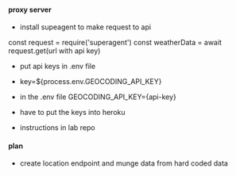 #### proxy server
* install supeagent to make request to api

const request = require('superagent')
const weatherData = await request.get(url with api key)

* put api keys in .env file
* key=${process.env.GEOCODING_API_KEY}

* in the .env file GEOCODING_API_KEY={api-key}

* have to put the keys into heroku
* instructions in lab repo

#### plan 
* create location endpoint and munge data from hard coded data